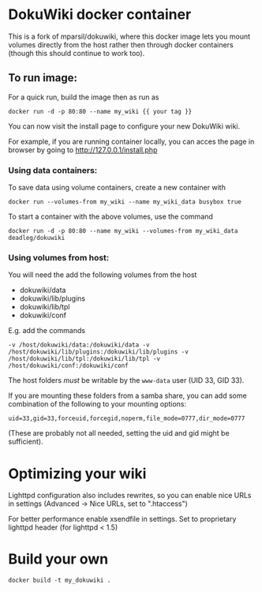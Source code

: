 # DokuWiki docker container

This is a fork of mparsil/dokuwiki, where this docker image lets you mount volumes directly from the host rather then through docker containers (though this should continue to work too).

## To run image:

For a quick run, build the image then as run as

    docker run -d -p 80:80 --name my_wiki {{ your tag }}

You can now visit the install page to configure your new DokuWiki wiki.

For example, if you are running container locally, you can acces the page 
in browser by going to http://127.0.0.1/install.php

### Using data containers:

To save data using volume containers, create a new container with

    docker run --volumes-from my_wiki --name my_wiki_data busybox true

To start a container with the above volumes, use the command

    docker run -d -p 80:80 --name my_wiki --volumes-from my_wiki_data deadleg/dokuwiki

### Using volumes from host:

You will need the add the following volumes from the host

* dokuwiki/data
* dokuwiki/lib/plugins
* dokuwiki/lib/tpl
* dokuwiki/conf

E.g. add the commands

    -v /host/dokuwiki/data:/dokuwiki/data -v /host/dokuwiki/lib/plugins:/dokuwiki/lib/plugins -v /host/dokuwiki/lib/tpl:/dokuwiki/lib/tpl -v /host/dokuwiki/conf:/dokuwiki/conf

The host folders _must_ be writable by the `www-data` user (UID 33, GID 33).

If you are mounting these folders from a samba share, you can add some combination of the following to your mounting options:

    uid=33,gid=33,forceuid,forcegid,noperm,file_mode=0777,dir_mode=0777
    
(These are probably not all needed, setting the uid and gid might be sufficient).

# Optimizing your wiki

Lighttpd configuration also includes rewrites, so you can enable 
nice URLs in settings (Advanced -> Nice URLs, set to ".htaccess")

For better performance enable xsendfile in settings.
Set to proprietary lighttpd header (for lighttpd < 1.5)

# Build your own

	docker build -t my_dokuwiki .
